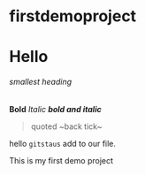 # firstdemoproject

# Hello #
###### smallest heading ######
**Bold**
*Italic*
***bold and italic***
> quoted
~back tick~

hello `gitstaus` add to our file.

This is my first demo project
